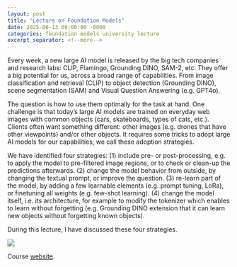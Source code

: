 ```yaml
---
layout: post
title: "Lecture on Foundation Models"
date: 2025-06-13 08:00:00 -0000
categories: foundation models university lecture
excerpt_separator: <!--more-->
---
```


Every week, a new large AI model is released by the big tech companies and research labs: 
CLIP, Flamingo, Grounding DINO, SAM-2, etc. 
They offer a big potential for us, across a broad range of capabilities. 
From image classification and retrieval (CLIP) to object detection (Grounding DINO), 
scene segmentation (SAM) and Visual Question Answering (e.g. GPT4o). 

The question is how to use them optimally for the task at hand. 
One challenge is that today’s large AI models are trained on everyday web images with common objects 
(cars, skateboards, types of cats, etc.). 
Clients often want something different: other images (e.g. drones that have other viewpoints) 
and/or other objects. 
It requires some tricks to adopt large AI models for our capabilities, we call these adoption strategies. 

We have identified four strategies:
(1)	include pre- or post-processing, e.g. to apply the model to pre-filtered image regions, or to check or clean-up the predictions afterwards. 
(2)	change the model behavior from outside, by changing the textual prompt, or improve the question.
(3)	re-learn part of the model, by adding a few learnable elements (e.g. prompt tuning, LoRa), or finetuning all weights (e.g. few-shot learning). 
(4)	change the model itself, i.e. its architecture, for example to modify the tokenizer which enables to learn without forgetting (e.g. Grounding DINO extension that it can learn new objects without forgetting known objects). 

During this lecture, I have discussed these four strategies. 

<img src="https://gertjanburghouts.github.io/pictures/FoMo2025.jpg">

Course <a href="http://uvafomo.github.io/">website</a>.
